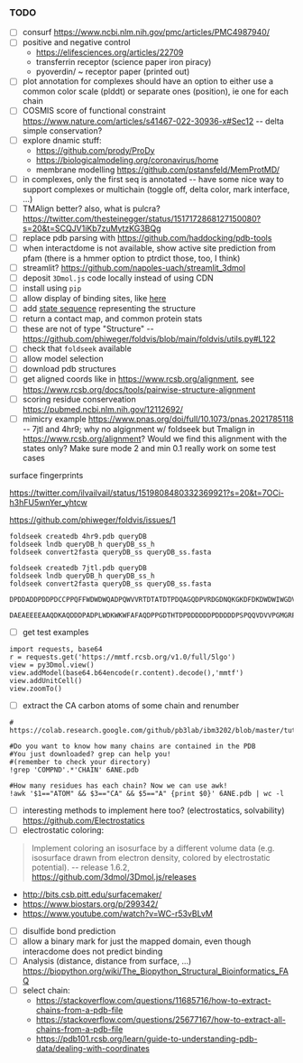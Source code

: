 ### TODO

- [ ] consurf https://www.ncbi.nlm.nih.gov/pmc/articles/PMC4987940/
- [ ] positive and negative control
    - https://elifesciences.org/articles/22709
    - transferrin receptor (science paper iron piracy)
    - pyoverdin/ ~ receptor paper (printed out)
- [ ] plot annotation for complexes should have an option to either use a common color scale (plddt) or separate ones (position), ie one for each chain
- [ ] COSMIS score of functional constraint https://www.nature.com/articles/s41467-022-30936-x#Sec12 -- delta simple conservation?
- [ ] explore dnamic stuff:
    - https://github.com/prody/ProDy
    - https://biologicalmodeling.org/coronavirus/home
    - membrane modelling https://github.com/pstansfeld/MemProtMD/
- [ ] in complexes, only the first seq is annotated -- have some nice way to support complexes or multichain (toggle off, delta color, mark interface, ...)
- [ ] TMAlign better? also, what is pulcra? https://twitter.com/thesteinegger/status/1517172868127150080?s=20&t=SCQJV1iKb7zuMytzKG3BQg
- [ ] replace pdb parsing with https://github.com/haddocking/pdb-tools
- [ ] when interactdome is not available, show active site prediction from pfam (there is a hmmer option to ptrdict those, too, I think)
- [ ] streamlit? https://github.com/napoles-uach/streamlit_3dmol
- [ ] deposit `3Dmol.js` code locally instead of using CDN
- [ ] install using `pip`
- [ ] allow display of binding sites, like [here](https://merenlab.org/2020/07/22/interacdome/)
- [ ] add [state sequence](https://github.com/steineggerlab/foldseek/issues/15) representing the structure
- [ ] return a contact map, and common protein stats 
- [ ] these are not of type "Structure" -- https://github.com/phiweger/foldvis/blob/main/foldvis/utils.py#L122
- [ ] check that `foldseek` available
- [ ] allow model selection
- [ ] download pdb structures
- [ ] get aligned coords like in https://www.rcsb.org/alignment, see https://www.rcsb.org/docs/tools/pairwise-structure-alignment
- [ ] scoring residue conserveation https://pubmed.ncbi.nlm.nih.gov/12112692/
- [ ] mimicry example https://www.pnas.org/doi/full/10.1073/pnas.2021785118 -- 7jtl and 4hr9; why no algignment w/ foldseek but Tmalign in https://www.rcsb.org/alignment? Would we find this alignment with the states only? Make sure mode 2 and min 0.1 really work on some test cases

surface fingerprints

https://twitter.com/ilvailvail/status/1519808480332369921?s=20&t=7OCi-h3hFU5wnYer_yhtcw

https://github.com/phiweger/foldvis/issues/1


```
foldseek createdb 4hr9.pdb queryDB
foldseek lndb queryDB_h queryDB_ss_h
foldseek convert2fasta queryDB_ss queryDB_ss.fasta

foldseek createdb 7jtl.pdb queryDB
foldseek lndb queryDB_h queryDB_ss_h
foldseek convert2fasta queryDB_ss queryDB_ss.fasta

DPDDADDPDDPDCCPPQFFWDWDWQADPQWVVRTDTATDTPDQAGQDPVRDGDNQKGKDFDKDWDWIWGDVVGPDPGHTDIDIDIGGDTIDIDRDD

DAEAEEEEAAQDKAQDDDPADPLWDKWKWFAFAQDPPGDTHTDPDDDDDDPDDDDDPSPQQVDVVPGMGRPDADPRGWMKMWIGNDPVSPDTDIHTYHYDYD
```


- [ ] get test examples

```
import requests, base64
r = requests.get('https://mmtf.rcsb.org/v1.0/full/5lgo')
view = py3Dmol.view()
view.addModel(base64.b64encode(r.content).decode(),'mmtf')
view.addUnitCell()
view.zoomTo()
```

- [ ] extract the CA carbon atoms of some chain and renumber

```
# https://colab.research.google.com/github/pb3lab/ibm3202/blob/master/tutorials/lab02_molviz.ipynb#scrollTo=jFANtPwvF2GK

#Do you want to know how many chains are contained in the PDB
#You just downloaded? grep can help you! 
#(remember to check your directory)
!grep 'COMPND'.*'CHAIN' 6ANE.pdb

#How many residues has each chain? Now we can use awk!
!awk '$1=="ATOM" && $3=="CA" && $5=="A" {print $0}' 6ANE.pdb | wc -l
```

- [ ] interesting methods to implement here too? (electrostatics, solvability) https://github.com/Electrostatics
- [ ] electrostatic coloring:

> Implement coloring an isosurface by a different volume data (e.g. isosurface drawn from electron density, colored by electrostatic potential). -- release 1.6.2, https://github.com/3dmol/3Dmol.js/releases

- http://bits.csb.pitt.edu/surfacemaker/
- https://www.biostars.org/p/299342/
- https://www.youtube.com/watch?v=WC-r53vBLvM

- [ ] disulfide bond prediction
- [ ] allow a binary mark for just the mapped domain, even though interacdome does not predict binding
- [ ] Analysis (distance, distance from surface, ...) https://biopython.org/wiki/The_Biopython_Structural_Bioinformatics_FAQ
- [ ] select chain:
    - https://stackoverflow.com/questions/11685716/how-to-extract-chains-from-a-pdb-file
    - https://stackoverflow.com/questions/25677167/how-to-extract-all-chains-from-a-pdb-file
    - https://pdb101.rcsb.org/learn/guide-to-understanding-pdb-data/dealing-with-coordinates

